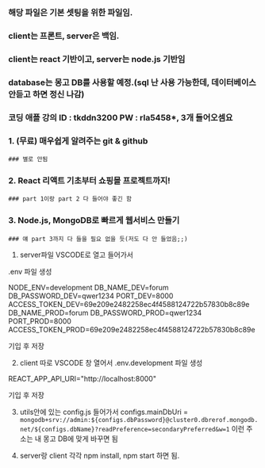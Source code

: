 ### 해당 파일은 기본 셋팅을 위한 파일임.
### client는 프론트, server은 백임.
### client는 react 기반이고, server는 node.js 기반임
### database는 몽고 DB를 사용할 예정.(sql 난 사용 가능한데, 데이터베이스 안듣고 하면 정신 나감)
### 코딩 애플 강의 ID : tkddn3200 PW : rla5458*, 3개 들어오셈요
### 1. (무료) 매우쉽게 알려주는 git & github 
    ### 별로 안됨
### 2. React 리액트 기초부터 쇼핑몰 프로젝트까지!
    ### part 1이랑 part 2 다 들어야 좋긴 함
### 3. Node.js, MongoDB로 빠르게 웹서비스 만들기
    ### 얘 part 3까지 다 들을 필요 없을 듯(저도 다 안 들었음;;)


1. server파일 VSCODE로 열고 들어가서

.env 파일 생성

NODE_ENV=development
DB_NAME_DEV=forum
DB_PASSWORD_DEV=qwer1234
PORT_DEV=8000
ACCESS_TOKEN_DEV=69e209e2482258ec4f4588124722b57830b8c89e
DB_NAME_PROD=forum
DB_PASSWORD_PROD=qwer1234
PORT_PROD=8000
ACCESS_TOKEN_PROD=69e209e2482258ec4f4588124722b57830b8c89e

기입 후 저장



2. client 따로 VSCODE 창 열어서 .env.development 파일 생성

REACT_APP_API_URI="http://localhost:8000"

기입 후 저장


3. utils안에 있는 config.js 들어가서
  configs.mainDbUri = `mongodb+srv://admin:${configs.dbPassword}@cluster0.dbrerof.mongodb.net/${configs.dbName}?readPreference=secondaryPreferred&w=1`
이런 주소는 내 몽고 DB에 맞게 바꾸면 됨


4. server랑 client 각각 npm install, npm start 하면 됨.
